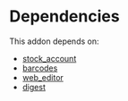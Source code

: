 # Dependencies

This addon depends on:

- [stock_account](https://github.com/bringout/oca-ocb-accounting/tree/b11fb50e2ed11eec1e305a0df730b49554c01199/odoo-bringout-oca-ocb-stock_account)
- [barcodes](https://github.com/bringout/oca-ocb-technical/tree/b0cb832ccdc7fe133266cca5b11f01ad425277b4/odoo-bringout-oca-ocb-barcodes)
- [web_editor](https://github.com/bringout/oca-ocb-web/tree/d140f04bde3a5b47e6ea0c4ecae4f3d4bcd940cb/odoo-bringout-oca-ocb-web_editor)
- [digest](https://github.com/bringout/oca-ocb-core/tree/b3e6fb998e53b9eb1bc9669d992017616c2bd7b3/odoo-bringout-oca-ocb-digest)
